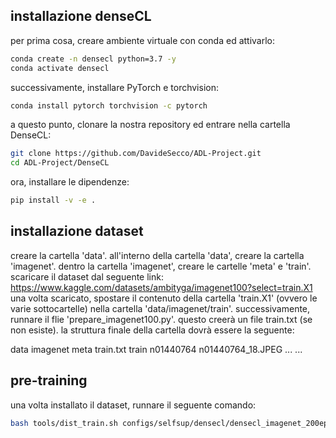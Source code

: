 ## installazione denseCL
per prima cosa, creare ambiente virtuale con conda ed attivarlo:
```bash
conda create -n densecl python=3.7 -y
conda activate densecl
```
successivamente, installare PyTorch e torchvision:
```bash
conda install pytorch torchvision -c pytorch
```
a questo punto, clonare la nostra repository ed entrare nella cartella DenseCL:
```bash
git clone https://github.com/DavideSecco/ADL-Project.git
cd ADL-Project/DenseCL
```
ora, installare le dipendenze:
```bash
pip install -v -e .
```

## installazione dataset
creare la cartella 'data'.
all'interno della cartella 'data', creare la cartella 'imagenet'.
dentro la cartella 'imagenet', creare le cartelle 'meta' e 'train'. 
scaricare il dataset dal seguente link: https://www.kaggle.com/datasets/ambityga/imagenet100?select=train.X1
una volta scaricato, spostare il contenuto della cartella 'train.X1' (ovvero le varie sottocartelle) nella cartella 'data/imagenet/train'.
successivamente, runnare il flie 'prepare_imagenet100.py'. questo creerà un file train.txt (se non esiste).
la struttura finale della cartella dovrà essere la seguente:

data
  imagenet
    meta
      train.txt
    train
      n01440764
        n01440764_18.JPEG
        ...
      ...

## pre-training
una volta installato il dataset, runnare il seguente comando:
```bash
bash tools/dist_train.sh configs/selfsup/densecl/densecl_imagenet_200ep.py 1
```
